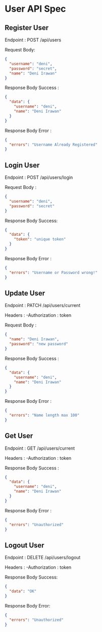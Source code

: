 # User API Spec

## Register User

Endpoint : POST /api/users

Request Body:

```json
{
  "username": "deni",
  "password": "secret",
  "name": "Deni Irawan"
}
```

Response Body Success :

```json
{
  "data": {
    "username": "deni",
    "name": "Deni Irawan"
  }
}
```

Response Body Error :

```json
{
  "errors": "Username Already Registered"
}
```

## Login User

Endpoint : POST /api/users/login

Request Body :

```json
{
  "username": "deni",
  "password": "secret"
}
```

Response Body Success:

```json
{
  "data": {
    "token": "unique token"
  }
}
```

Response Body Error :

```json
{
  "errors": "Username or Password wrong!"
}
```

## Update User

Endpoint : PATCH /api/users/current

Headers :
-Authorization : token

Request Body :

```json
{
  "name": "Deni Irawan",
  "password": "new password"
}
```

Response Body Success :

```json
{
  "data": {
    "username": "deni",
    "name": "Deni Irawan"
  }
}
```

Response Body Error :

```json
{
  "errors": "Name length max 100"
}
```

## Get User

Endpoint : GET /api/users/current

Headers :
-Authorization : token

Response Body Success :

```json
{
  "data": {
    "username": "deni",
    "name": "Deni Irawan"
  }
}
```

Response Body Error :

```json
{
  "errors": "Unauthorized"
}
```

## Logout User

Endpoint : DELETE /api/users/logout

Headers :
-Authorization : token

Response Body Success:

```json
{
  "data": "OK"
}
```

Response Body Error:

```json
{
  "errors": "Unauthorized"
}
```

